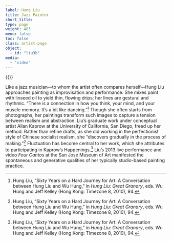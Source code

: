 ```yaml
---
label: Hung Liu
title: Jazz Painter
short_title:
type: page
weight: 483
menu: false
toc: false
class: artist-page
object:
  - id: "liu3b"
media:
  - "video"
---
```

{{<q-figure id="liu3b">}}

Like a jazz musician—to whom the artist often compares herself—Hung Liu approaches painting as improvisation and performance. She mixes paint with linseed oil to yield thin, flowing drips; her lines are gestural and rhythmic. “There is a connection in how you think, your mind, and your muscle memory. It’s a bit like dancing.”[^1] Though she often starts from photographs, her paintings transform such images to capture a tension between realism and abstraction. Liu’s graduate work under conceptual artist Allan Kaprow at the University of California, San Diego, freed up her method. Rather than refine drafts, as she did working in the perfectionist style of Chinese socialist realism, she “discovers gradually in the process of making.”[^2] Fluctuation has become central to her work, which she attributes to participating in Kaprow’s Happenings.[^3] Liu’s 2013 live performance and video *Four Cantos* at the San José Museum of Art manifested the spontaneous and generative qualities of her typically studio-based painting practice.

[^1]: Hung Liu, “Sixty Years on a Hard Journey for Art: A Conversation between Hung Liu and Wu Hung,” in *Hung Liu: Great Granary*, eds. Wu Hung and Jeff Kelley (Hong Kong: Timezone 8, 2010), 94.

[^2]: Hung Liu, “Sixty Years on a Hard Journey for Art: A Conversation between Hung Liu and Wu Hung,” in *Hung Liu: Great Granary*, eds. Wu Hung and Jeff Kelley (Hong Kong: Timezone 8, 2010), 94.

[^3]: Hung Liu, “Sixty Years on a Hard Journey for Art: A Conversation between Hung Liu and Wu Hung,” in *Hung Liu: Great Granary*, eds. Wu Hung and Jeff Kelley (Hong Kong: Timezone 8, 2010), 94.
